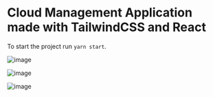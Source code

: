 # Cloud Management Application made with TailwindCSS and React

To start the project run `yarn start`.

![image](https://user-images.githubusercontent.com/39880364/162229392-89025b5b-3b8a-4271-bf78-a96f669b4958.png)

![image](https://user-images.githubusercontent.com/39880364/162229754-4e529eda-b62e-481c-b55d-1e82a1b06a3a.png)

![image](https://user-images.githubusercontent.com/39880364/162230114-2c1a7b59-e27b-4674-8ec6-3d83fd3c1547.png)
